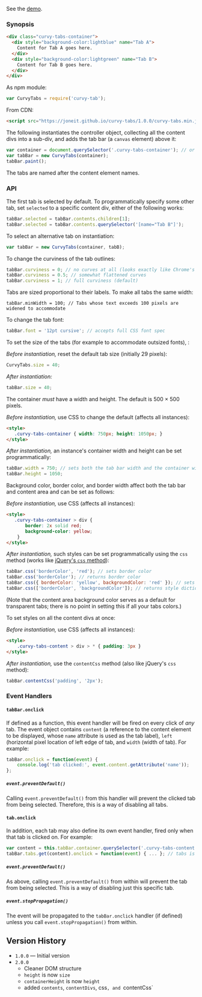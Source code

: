 See the [demo](https://joneit.github.io/curvy-tabs/1.0.0).

### Synopsis
```html
<div class="curvy-tabs-container">
  <div style="background-color:lightblue" name="Tab A">
    Content for Tab A goes here.
  </div>
  <div style="background-color:lightgreen" name="Tab B">
    Content for Tab B goes here.
  </div>
</div>
```
As npm module:
```js
var CurvyTabs = require('curvy-tab');
```
From CDN:
```html
<script src="https://joneit.github.io/curvy-tabs/1.0.0/curvy-tabs.min.js">
```
The following instantiates the controller object, collecting all the content divs into a sub-div, and adds the tab bar (a `canvas` element) above it:
```js
var container = document.querySelector('.curvy-tabs-container'); // or whatever
var tabBar = new CurvyTabs(container);
tabBar.paint();
```
The tabs are named after the content element names.
### API
The first tab is selected by default. To programmatically specify some other tab, set `selected` to a specific content div, either of the following works:
```js
tabBar.selected = tabBar.contents.children[1];
tabBar.selected = tabBar.contents.querySelector('[name="Tab B"]');
```
To select an alternative tab on instantiation:
```js
var tabBar = new CurvyTabs(container, tabB);
```
To change the curviness of the tab outlines:
```js
tabBar.curviness = 0; // no curves at all (looks exactly like Chrome's tabs)
tabBar.curviness = 0.5; // somewhat flattened curves
tabBar.curviness = 1; // full curviness (default)
```
Tabs are sized proportional to their labels. To make all tabs the same width:
```
tabBar.minWidth = 100; // Tabs whose text exceeds 100 pixels are widened to accommodate
```
To change the tab font:
```js
tabBar.font = '12pt cursive'; // accepts full CSS font spec
```
To set the size of the tabs (for example to accommodate outsized fonts), :

_Before instantiation,_ reset the default tab size (initially 29 pixels):
```js
CurvyTabs.size = 40;
```
_After instantiation:_
```js
tabBar.size = 40;
```
The container _must_ have a width and height. The default is 500 &times; 500 pixels.

_Before instantiation,_ use CSS to change the default (affects all instances):
```html
<style>
   .curvy-tabs-container { width: 750px; height: 1050px; }
</style>
```
_After instantiation,_ an instance's container width and height can be set programmatically:
```js
tabBar.width = 750; // sets both the tab bar width and the container width
tabBar.height = 1050;
```
Background color, border color, and border width affect both the tab bar and content area and can be set as follows:

_Before instantiation,_ use CSS (affects all instances):
```html
<style>
   .curvy-tabs-container > div {
       border: 2x solid red;
       background-color: yellow;
    }
</style>
```
_After instantiation,_ such styles can be set programmatically using the `css` method (works like [jQuery's `css` method](http://api.jquery.com/css/)):
```js
tabBar.css('borderColor', 'red'); // sets border color
tabBar.css('borderColor'); // returns border color
tabBar.css({ borderColor: 'yellow', backgroundColor: 'red' }); // sets both style properties
tabBar.css(['borderColor', 'backgroundColor']); // returns style dictionary
```
(Note that the content area background color serves as a default for transparent tabs; there is no point in setting this if all your tabs colors.)

To set styles on all the content divs at once:

_Before instantiation,_ use CSS (affects all instances):
```html
<style>
    .curvy-tabs-content > div > * { padding: 3px }
</style>
```
_After instantiation,_ use the `contentCss` method (also like jQuery's `css` method):
```js
tabBar.contentCss('padding', '2px');
```
### Event Handlers
#### `tabBar.onclick`
If defined as a function, this event handler will be fired on every click of _any_ tab. The event object contains `content` (a reference to the content element to be displayed, whose `name` attribute is used as the tab label), `left` (horizontal pixel location of left edge of tab, and `width` (width of tab). For example:
```js
tabBar.onclick = function(event) {
    console.log('tab clicked:', event.content.getAttribute('name'));
};
```
##### `event.preventDefault()`
Calling `event.preventDefault()` from this handler will prevent the clicked tab from being selected. Therefore, this is a way of disabling all tabs.

#### `tab.onclick`
In addition, each tab may also define its own event handler, fired only when that tab is clicked on. For example:
```js
var content = this.tabBar.container.querySelector('.curvy-tabs-content'); // eg, first tab
tabBar.tabs.get(content).onclick = function(event) { ... }; // tabs is a WeakMap
```
##### `event.preventDefault()`
As above, calling `event.preventDefault()` from within will prevent the tab from being selected. This is a way of disabling just this specific tab.

##### `event.stopPropagation()`
The event will be propagated to the `tabBar.onclick` handler (if defined) unless you call `event.stopPropagation()` from within.

## Version History
* `1.0.0` — Initial version
* `2.0.0`
   * Cleaner DOM structure
   * `height` is now `size`
   * `containerHeight` is now `height`
   * added `contents`, `contentDivs`, css`, and `contentCss`